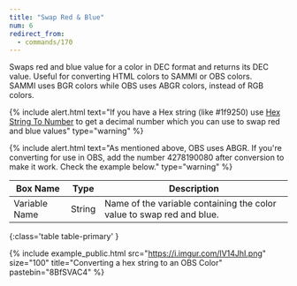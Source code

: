 ```yaml
---
title: "Swap Red & Blue"
num: 6
redirect_from:
  - commands/170
---
```


Swaps red and blue value for a color in DEC format and returns its DEC value.
Useful for converting HTML colors to SAMMI or OBS colors.\
SAMMI uses BGR colors while OBS uses ABGR colors, instead of RGB colors.

{% include alert.html text="If you have a Hex string (like #1f9250) use <a href='/docs/commands/number#hexstringtonumber'>Hex String To Number</a> to get a decimal number which you can use to swap red and blue values" type="warning" %}

{% include alert.html text="As mentioned above, OBS uses ABGR. If you're converting for use in OBS, add the number 4278190080 after conversion to make it work. Check the example below." type="warning" %}

| Box Name | Type | Description |
|-------|--------|--------
| Variable Name | String | Name of the variable containing the color value to swap red and blue. |
{:class='table table-primary' }

{% include example_public.html src="https://i.imgur.com/lV14JhI.png" size="100" title="Converting a hex string to an OBS Color" pastebin="8BfSVAC4" %} 
